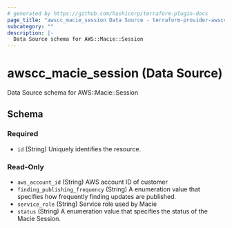 ```yaml
---
# generated by https://github.com/hashicorp/terraform-plugin-docs
page_title: "awscc_macie_session Data Source - terraform-provider-awscc"
subcategory: ""
description: |-
  Data Source schema for AWS::Macie::Session
---
```


# awscc_macie_session (Data Source)

Data Source schema for AWS::Macie::Session



<!-- schema generated by tfplugindocs -->
## Schema

### Required

- `id` (String) Uniquely identifies the resource.

### Read-Only

- `aws_account_id` (String) AWS account ID of customer
- `finding_publishing_frequency` (String) A enumeration value that specifies how frequently finding updates are published.
- `service_role` (String) Service role used by Macie
- `status` (String) A enumeration value that specifies the status of the Macie Session.


